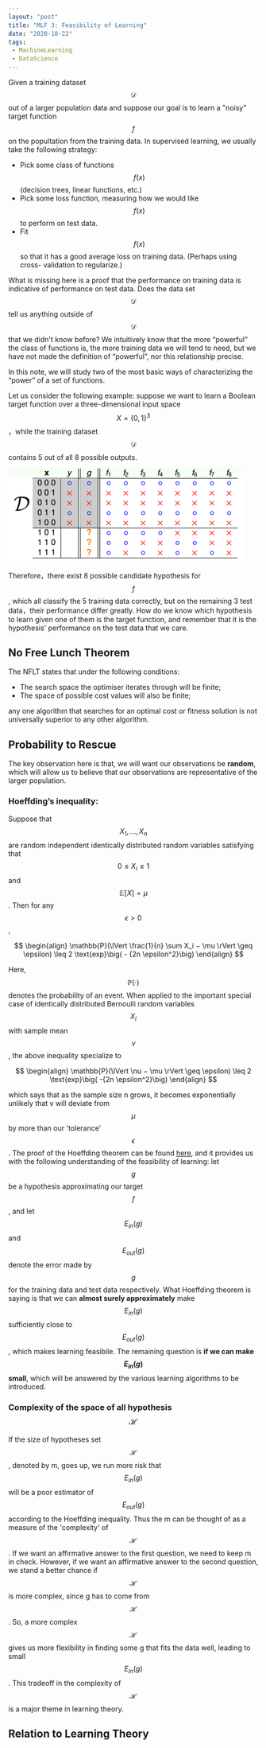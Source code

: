 ```yaml
---
layout: "post"
title: "MLF 3: Feasibility of Learning"
date: "2020-10-22"
tags:
 - MachineLearning
 - DataScience
---
```


Given a training dataset $$\mathcal{D}$$ out of a larger population data and suppose our goal is to learn a "noisy" target function $$f$$ on the popultation from the training data. In supervised learning, we usually take the following strategy:
* Pick some class of functions $$f(x)$$ (decision trees, linear functions, etc.)
* Pick some loss function, measuring how we would like $$f(x)$$ to perform on test data.
* Fit $$f(x)$$ so that it has a good average loss on training data. (Perhaps using cross-
validation to regularize.)

What is missing here is a proof that the performance on training data is indicative of performance on test data. Does the data set $$\mathcal{D}$$ tell us anything outside of $$\mathcal{D}$$ that we didn't know
before? We intuitively know that the more “powerful” the class of functions is, the more training data we will tend to need, but we have not made the definition of “powerful”, nor this relationship precise.

In this note, we will study two of the most basic ways of characterizing the “power” of a set of functions.

Let us consider the following example: suppose we want to learn a Boolean target function over a three-dimensional input space $$X = \{0, 1\}^3$$，while the training dataset $$\mathcal{D}$$ contains 5 out of all 8 possible outputs. 

![img](/assets/img/5b556fd8bc76d.png)

Therefore，there exist 8 possible candidate hypothesis for $$f$$, which all classify the 5 training data correctly, but on the remaining 3 test data，their performance differ greatly. How do we know which hypothesis to learn given one of them is the target function, and remember that it is the hypothesis' performance on the test data that we care. 

## No Free Lunch Theorem

The NFLT states that under the following conditions:

* The search space the optimiser iterates through will be finite;
* The space of possible cost values will also be finite;

any one algorithm that searches for an optimal cost or fitness solution is not universally superior to any other algorithm.



## Probability to Rescue

The key observation here is that, we will want our observations be **random**, which will allow us to believe that our observations are representative of the larger population. 

### Hoeffding’s inequality:

Suppose that $$X_1,...,X_n$$ are random independent identically distributed random variables satisfying that $$0 \leq X_i \leq 1$$ and $$\mathbb{E}[X] = \mu$$. Then for any $$\epsilon >0$$,

$$
\begin{align}
\mathbb{P}(\lVert \frac{1}{n} \sum X_i − \mu \rVert \geq \epsilon) \leq 2 \text{exp}\big( - {2n \epsilon^2}\big)
\end{align}
$$

Here, $$\mathbb{P}(\cdot)$$ denotes the probability of an event. When applied to the important special case of identically distributed Bernoulli random variables  $$X_i$$ with sample mean $$\nu$$, the above inequality specialize to

$$
\begin{align}
\mathbb{P}(\lVert \nu − \mu \rVert \geq \epsilon) \leq 2 \text{exp}\big( -{2n \epsilon^2}\big)
\end{align}
$$

which says that as the sample size n grows, it becomes exponentially unlikely that v will deviate from $$\mu$$ by more than our 'tolerance' $$\epsilon$$. The proof of the Hoeffding theorem can be found [here](/assets/pdf/hoeffding.pdf), and it provides us with the following understanding of the feasibility of learning: let $$g$$ be a hypothesis approximating our target $$f$$, and let $$ E_{in}(g) $$ and $$E_{out}(g)$$ denote the error made by $$g$$ for the training data and test data respectively. What Hoeffding theorem is saying is that we can **almost surely approximately** make $$ E_{in}(g) $$ sufficiently close to $$E_{out}(g)$$, which makes learning feasibile. The remaining question is **if we can make $$E_{in}(g)$$ small**, which will be answered by the various learning algorithms to be introduced.

### Complexity of the space of all hypothesis $$\mathcal{H}$$

If the size of hypotheses set $$\mathcal{H}$$, denoted by m, goes up, we run more risk that $$E_{in}(g)$$ will be a poor estimator of $$E_{out}(g)$$ according to the Hoeffding inequality. Thus the m can be thought of as a measure of the 'complexity' of $$\mathcal{H}$$. If we want an affirmative answer to the first
question, we need to keep m in check. However, if we want
an affirmative answer to the second question, we stand a better chance if $$\mathcal{H}$$
is more complex, since g has to come from $$\mathcal{H}$$. So, a more complex $$\mathcal{H}$$ gives us
more flexibility in finding some g that fits the data well, leading to small $$E_{in}(g)$$. This tradeoff in the complexity of $$\mathcal{H}$$ is a major theme in learning theory.


## Relation to Learning Theory
